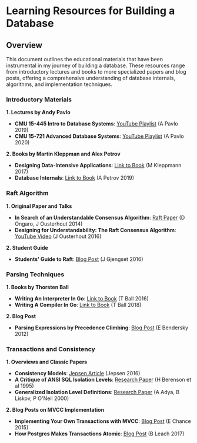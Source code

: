 # Learning Resources for Building a Database

## Overview

This document outlines the educational materials that have been instrumental in my journey of building a database. These resources range from introductory lectures and books to more specialized papers and blog posts, offering a comprehensive understanding of database internals, algorithms, and implementation techniques.

### Introductory Materials

**1. Lectures by Andy Pavlo**
   - **CMU 15-445 Intro to Database Systems**: [YouTube Playlist](https://www.youtube.com/playlist?list=PLSE8ODhjZXjbohkNBWQs_otTrBTrjyohi) (A Pavlo 2019)
   - **CMU 15-721 Advanced Database Systems**: [YouTube Playlist](https://www.youtube.com/playlist?list=PLSE8ODhjZXjasmrEd2_Yi1deeE360zv5O) (A Pavlo 2020)

**2. Books by Martin Kleppman and Alex Petrov**
   - **Designing Data-Intensive Applications**: [Link to Book](https://dataintensive.net/) (M Kleppmann 2017)
   - **Database Internals**: [Link to Book](https://www.databass.dev) (A Petrov 2019)

### Raft Algorithm

**1. Original Paper and Talks**
   - **In Search of an Understandable Consensus Algorithm**: [Raft Paper](https://raft.github.io/raft.pdf) (D Ongaro, J Ousterhout 2014)
   - **Designing for Understandability: The Raft Consensus Algorithm**: [YouTube Video](https://www.youtube.com/watch?v=vYp4LYbnnW8) (J Ousterhout 2016)

**2. Student Guide**
   - **Students' Guide to Raft**: [Blog Post](https://thesquareplanet.com/blog/students-guide-to-raft/) (J Gjengset 2016)

### Parsing Techniques

**1. Books by Thorsten Ball**
   - **Writing An Interpreter In Go**: [Link to Book](https://interpreterbook.com) (T Ball 2016)
   - **Writing A Compiler In Go**: [Link to Book](https://compilerbook.com) (T Ball 2018)

**2. Blog Post**
   - **Parsing Expressions by Precedence Climbing**: [Blog Post](https://eli.thegreenplace.net/2012/08/02/parsing-expressions-by-precedence-climbing) (E Bendersky 2012)

### Transactions and Consistency

**1. Overviews and Classic Papers**
   - **Consistency Models**: [Jepsen Article](https://jepsen.io/consistency) (Jepsen 2016)
   - **A Critique of ANSI SQL Isolation Levels**: [Research Paper](https://www.microsoft.com/en-us/research/wp-content/uploads/2016/02/tr-95-51.pdf) (H Berenson et al 1995)
   - **Generalized Isolation Level Definitions**: [Research Paper](http://pmg.csail.mit.edu/papers/icde00.pdf) (A Adya, B Liskov, P O'Neil 2000)

**2. Blog Posts on MVCC Implementation**
   - **Implementing Your Own Transactions with MVCC**: [Blog Post](https://levelup.gitconnected.com/implementing-your-own-transactions-with-mvcc-bba11cab8e70) (E Chance 2015)
   - **How Postgres Makes Transactions Atomic**: [Blog Post](https://brandur.org/postgres-atomicity) (B Leach 2017)
